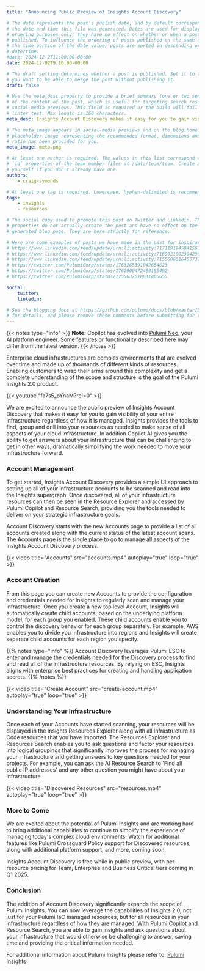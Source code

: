 ```yaml
---
title: "Announcing Public Preview of Insights Account Discovery"

# The date represents the post's publish date, and by default corresponds with
# the date and time this file was generated. Dates are used for display and
# ordering purposes only; they have no effect on whether or when a post is
# published. To influence the ordering of posts published on the same date, use
# the time portion of the date value; posts are sorted in descending order by
# date/time.
#date: 2024-12-2T11:00:00-08:00
date: 2024-12-02T9:10:00-00:00

# The draft setting determines whether a post is published. Set it to true if
# you want to be able to merge the post without publishing it.
draft: false

# Use the meta_desc property to provide a brief summary (one or two sentences)
# of the content of the post, which is useful for targeting search results or
# social-media previews. This field is required or the build will fail the
# linter test. Max length is 160 characters.
meta_desc: Insights Account Discovery makes it easy for you to gain visibility of your entire infrastructure regardless of how it is managed

# The meta_image appears in social-media previews and on the blog home page. A
# placeholder image representing the recommended format, dimensions and aspect
# ratio has been provided for you.
meta_image: meta.png

# At least one author is required. The values in this list correspond with the
# `id` properties of the team member files at /data/team/team. Create a file for
# yourself if you don't already have one.
authors:
    - craig-symonds

# At least one tag is required. Lowercase, hyphen-delimited is recommended.
tags:
    - insights
    - resources

# The social copy used to promote this post on Twitter and Linkedin. These
# properties do not actually create the post and have no effect on the
# generated blog page. They are here strictly for reference.

# Here are some examples of posts we have made in the past for inspiration:
# https://www.linkedin.com/feed/update/urn:li:activity:7171191945841561601
# https://www.linkedin.com/feed/update/urn:li:activity:7169021002394296320
# https://www.linkedin.com/feed/update/urn:li:activity:7155606616455737345
# https://twitter.com/PulumiCorp/status/1763265391042654623
# https://twitter.com/PulumiCorp/status/1762900472489185492
# https://twitter.com/PulumiCorp/status/1755637618631405655

social:
    twitter:
    linkedin:

# See the blogging docs at https://github.com/pulumi/docs/blob/master/BLOGGING.md
# for details, and please remove these comments before submitting for review.
---
```


{{< notes type="info" >}}
**Note:** Copilot has evolved into [Pulumi Neo](/product/neo/), your AI platform engineer. Some features or functionality described here may differ from the latest version.
{{< /notes >}}


Enterprise cloud infrastructures are complex environments that are evolved over time and made up of thousands of different kinds of resources. Enabling customers to wrap their arms around this complexity and get a complete understanding of the scope and structure is the goal of the Pulumi Insights 2.0 product.

<!--more-->

{{< youtube "fa7s5_oYnaM?rel=0" >}}

We are excited to announce the public preview of Insights Account Discovery that makes it easy for you to gain visibility of your entire infrastructure regardless of how it is managed. Insights provides the tools to find, group and drill into your resources as needed to make sense of all aspects of your cloud infrastructure. In addition Copilot AI gives you the ability to get answers about your infrastructure that can be challenging to get in other ways, dramatically simplifying the work needed to move your infrastructure forward.

### Account Management

To get started, Insights Account Discovery provides a simple UI approach to setting up all of your infrastructure accounts to be scanned and read into the Insights supergraph. Once discovered, all of your infrastructure resources can then be seen in the Resource Explorer and accessed by Pulumi Copilot and Resource Search, providing you the tools needed to deliver on your strategic infrastructure goals.

Account Discovery starts with the new Accounts page to provide a list of all accounts created along with the current status of the latest account scans. The Accounts page is the single place to go to manage all aspects of the Insights Account Discovery process.

{{< video title="Accounts" src="accounts.mp4" autoplay="true" loop="true" >}}

### Account Creation

From this page you can create new Accounts to provide the configuration and credentials needed for Insights to regularly scan and manage your infrastructure. Once you create a new top level Account, Insights will automatically create child accounts, based on the underlying platform model, for each group you enabled. These child accounts enable you to control the discovery behavior for each group separately. For example, AWS enables you to divide you infrastructure into regions and Insights will create separate child accounts for each region you specify.

{{% notes type="info" %}}
Account Discovery leverages Pulumi ESC to enter and manage the credentials needed for the Discovery process to find and read all of the infrastructure resources. By relying on ESC, Insights aligns with enterprise best practices for creating and handling application secrets.
{{% /notes %}}

{{< video title="Create Account" src="create-account.mp4" autoplay="true" loop="true" >}}

### Understanding Your Infrastructure

Once each of your Accounts have started scanning, your resources will be displayed in the Insights Resources Explorer along with all Infrastructure as Code resources that you have imported. The Resources Explorer and Resources Search enables you to ask questions and factor your resources into logical groupings that significantly improves the process for managing your infrastructure and getting answers to key questions needed for your projects. For example, you can ask the AI Resource Search to 'Find all public IP addresses' and any other question you might have about your infrastructure.

{{< video title="Discovered Resources" src="resources.mp4" autoplay="true" loop="true" >}}

### More to Come

We are excited about the potential of Pulumi Insights and are working hard to bring additional capabilities to continue to simplify the experience of managing today's complex cloud environments. Watch for additional features like Pulumi Crossguard Policy support for Discovered resources, along with additional platform support, and more, coming soon.

Insights Account Discovery is free while in public preview, with per-resource pricing for Team, Enterprise and Business Critical tiers coming in Q1 2025.

### Conclusion

The addition of Account Discovery significantly expands the scope of Pulumi Insights. You can now leverage the capabilities of Insights 2.0, not just for your Pulumi IaC managed resources, but for all resources in your infrastructure regardless of how they are managed. With Pulumi Copilot and Resource Search, you are able to gain insights and ask questions about your infrastructure that would otherwise be challenging to answer, saving time and providing the critical information needed.

For additional information about Pulumi Insights please refer to: [Pulumi Insights](https://www.pulumi.com/product/pulumi-insights/)
